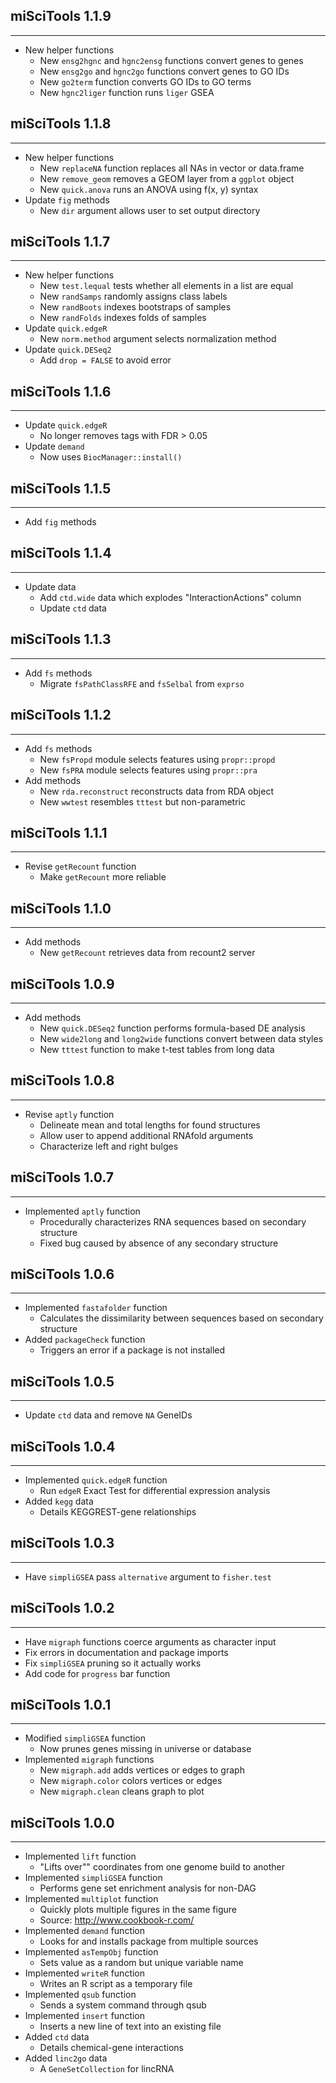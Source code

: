 ## miSciTools 1.1.9
---------------------
* New helper functions
    * New `ensg2hgnc` and `hgnc2ensg` functions convert genes to genes
    * New `ensg2go` and `hgnc2go` functions convert genes to GO IDs
    * New `go2term` function converts GO IDs to GO terms
    * New `hgnc2liger` function runs `liger` GSEA

## miSciTools 1.1.8
---------------------
* New helper functions
    * New `replaceNA` function replaces all NAs in vector or data.frame
    * New `remove_geom` removes a GEOM layer from a `ggplot` object
    * New `quick.anova` runs an ANOVA using f(x, y) syntax
* Update `fig` methods
    * New `dir` argument allows user to set output directory

## miSciTools 1.1.7
---------------------
* New helper functions
    * New `test.lequal` tests whether all elements in a list are equal
    * New `randSamps` randomly assigns class labels
    * New `randBoots` indexes bootstraps of samples
    * New `randFolds` indexes folds of samples
* Update `quick.edgeR`
    * New `norm.method` argument selects normalization method
* Update `quick.DESeq2`
    * Add `drop = FALSE` to avoid error

## miSciTools 1.1.6
---------------------
* Update `quick.edgeR`
    * No longer removes tags with FDR > 0.05
* Update `demand`
    * Now uses `BiocManager::install()`

## miSciTools 1.1.5
---------------------
* Add `fig` methods

## miSciTools 1.1.4
---------------------
* Update data
    * Add `ctd.wide` data which explodes "InteractionActions" column
    * Update `ctd` data

## miSciTools 1.1.3
---------------------
* Add `fs` methods
    * Migrate `fsPathClassRFE` and `fsSelbal` from `exprso`

## miSciTools 1.1.2
---------------------
* Add `fs` methods
    * New `fsPropd` module selects features using `propr::propd`
    * New `fsPRA` module selects features using `propr::pra`
* Add methods
    * New `rda.reconstruct` reconstructs data from RDA object
    * New `wwtest` resembles `tttest` but non-parametric

## miSciTools 1.1.1
---------------------
* Revise `getRecount` function
    * Make `getRecount` more reliable

## miSciTools 1.1.0
---------------------
* Add methods
    * New `getRecount` retrieves data from recount2 server

## miSciTools 1.0.9
---------------------
* Add methods
    * New `quick.DESeq2` function performs formula-based DE analysis
    * New `wide2long` and `long2wide` functions convert between data styles
    * New `tttest` function to make t-test tables from long data

## miSciTools 1.0.8
---------------------
* Revise `aptly` function
    * Delineate mean and total lengths for found structures
    * Allow user to append additional RNAfold arguments
    * Characterize left and right bulges

## miSciTools 1.0.7
---------------------
* Implemented `aptly` function
    * Procedurally characterizes RNA sequences based on secondary structure
    * Fixed bug caused by absence of any secondary structure

## miSciTools 1.0.6
---------------------
* Implemented `fastafolder` function
    * Calculates the dissimilarity between sequences based on secondary structure
* Added `packageCheck` function
    * Triggers an error if a package is not installed

## miSciTools 1.0.5
---------------------
* Update `ctd` data and remove `NA` GeneIDs

## miSciTools 1.0.4
---------------------
* Implemented `quick.edgeR` function
    * Run `edgeR` Exact Test for differential expression analysis
* Added `kegg` data
    * Details KEGGREST-gene relationships

## miSciTools 1.0.3
---------------------
* Have `simpliGSEA` pass `alternative` argument to `fisher.test`

## miSciTools 1.0.2
---------------------
* Have `migraph` functions coerce arguments as character input
* Fix errors in documentation and package imports
* Fix `simpliGSEA` pruning so it actually works
* Add code for `progress` bar function

## miSciTools 1.0.1
---------------------
* Modified `simpliGSEA` function
    * Now prunes genes missing in universe or database
* Implemented `migraph` functions
    * New `migraph.add` adds vertices or edges to graph
    * New `migraph.color` colors vertices or edges
    * New `migraph.clean` cleans graph to plot

## miSciTools 1.0.0
---------------------
* Implemented `lift` function
    * "Lifts over"" coordinates from one genome build to another
* Implemented `simpliGSEA` function
    * Performs gene set enrichment analysis for non-DAG
* Implemented `multiplot` function
    * Quickly plots multiple figures in the same figure
    * Source: http://www.cookbook-r.com/
* Implemented `demand` function
    * Looks for and installs package from multiple sources
* Implemented `asTempObj` function
    * Sets value as a random but unique variable name
* Implemented `writeR` function
    * Writes an R script as a temporary file
* Implemented `qsub` function
    * Sends a system command through qsub
* Implemented `insert` function
    * Inserts a new line of text into an existing file
* Added `ctd` data
    * Details chemical-gene interactions
* Added `linc2go` data
    * A `GeneSetCollection` for lincRNA

